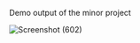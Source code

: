 Demo output of the minor project

![Screenshot (602)](https://user-images.githubusercontent.com/117344508/208264612-16d3e3ac-66a9-4ef5-8d37-9194069c5951.png)

